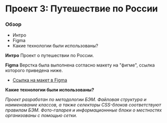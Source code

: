 # Проект 3: Путешествие по России

### Обзор
* Интро
* Figma
* Какие технологии были использованы?

**Интро**
Проект о путешествии по России.


**Figma**
Верстка была выполнена согласно макету на "фигме", ссылка которого приведена ниже.
* [Ссылка на макет в Figma](https://www.figma.com/file/OyRWEjU6wBwRe1hapzQoLx/Sprint-3%3A-Russia-%2F-desktop-%2B-mobile?node-id=28503%3A0)

**Какие технологии были использованы?**

*Проект разработан по методологии БЭМ. Файловая структура и наименование классов, а также селекторы CSS-блоков соответствуют правилам БЭМ.*
*Фото-галарея и информационнные блоки о местностях организованы с помощью сетки.* 
